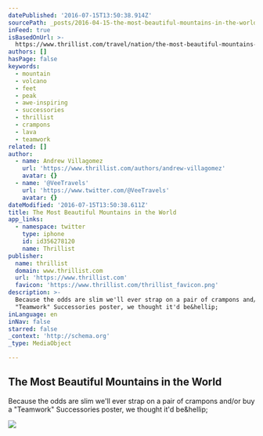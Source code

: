 ```yaml
---
datePublished: '2016-07-15T13:50:38.914Z'
sourcePath: _posts/2016-04-15-the-most-beautiful-mountains-in-the-world.md
inFeed: true
isBasedOnUrl: >-
  https://www.thrillist.com/travel/nation/the-most-beautiful-mountains-in-the-world/travel
authors: []
hasPage: false
keywords:
  - mountain
  - volcano
  - feet
  - peak
  - awe-inspiring
  - successories
  - thrillist
  - crampons
  - lava
  - teamwork
related: []
author:
  - name: Andrew Villagomez
    url: 'https://www.thrillist.com/authors/andrew-villagomez'
    avatar: {}
  - name: '@VeeTravels'
    url: 'https://www.twitter.com/@VeeTravels'
    avatar: {}
dateModified: '2016-07-15T13:50:38.611Z'
title: The Most Beautiful Mountains in the World
app_links:
  - namespace: twitter
    type: iphone
    id: id356278120
    name: Thrillist
publisher:
  name: thrillist
  domain: www.thrillist.com
  url: 'https://www.thrillist.com'
  favicon: 'https://www.thrillist.com/thrillist_favicon.png'
description: >-
  Because the odds are slim we'll ever strap on a pair of crampons and/or buy a
  "Teamwork" Successories poster, we thought it'd be&hellip;
inLanguage: en
inNav: false
starred: false
_context: 'http://schema.org'
_type: MediaObject

---
```

<article style=""><h1>The Most Beautiful Mountains in the World</h1><p>Because the odds are slim we'll ever strap on a pair of crampons and/or buy a "Teamwork" Successories poster, we thought it'd be&amp;hellip;</p><img src="https://s3-us-west-2.amazonaws.com/the-grid-img/p/1b496619db57b77afcb89aef920994ac6e50e5fe.jpg" /></article>